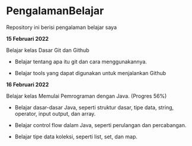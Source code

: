 # PengalamanBelajar
Repository ini berisi pengalaman belajar saya

**15 Februari 2022**

Belajar kelas Dasar Git dan Github

* Belajar tentang apa itu git dan cara menggunakannya.

* Belajar tools yang dapat digunakan untuk menjalankan Github

**16 Februari 2022**

Belajar kelas Memulai Pemrograman dengan Java. (Progres 56%)

  * Belajar dasar-dasar Java, seperti struktur dasar, tipe data, string, operator, input output, dan array.

  * Belajar control flow dalam Java, seperti perulangan dan percabangan.

  * Belajar tipe data koleksi, seperti list, set, dan map.
